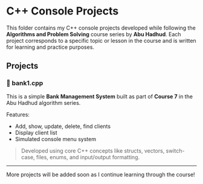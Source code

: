 # C++ Console Projects

This folder contains my C++ console projects developed while following the **Algorithms and Problem Solving** course series by **Abu Hadhud**. Each project corresponds to a specific topic or lesson in the course and is written for learning and practice purposes.

## Projects

### 🏦 bank1.cpp
This is a simple **Bank Management System** built as part of **Course 7** in the Abu Hadhud algorithm series.

Features:
- Add, show, update, delete, find clients
- Display client list
- Simulated console menu system

> Developed using core C++ concepts like structs, vectors, switch-case, files, enums, and input/output formatting.

---

More projects will be added soon as I continue learning through the course!
